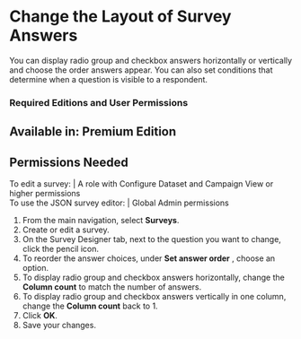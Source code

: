 

# Change the Layout of Survey Answers

You can display radio group and checkbox answers horizontally or vertically
and choose the order answers appear. You can also set conditions that
determine when a question is visible to a respondent.

### Required Editions and User Permissions

Available in: Premium Edition  
---  
  
  

Permissions Needed  
---  
To edit a survey: | A role with Configure Dataset and Campaign View or higher permissions  
To use the JSON survey editor: | Global Admin permissions  
  
  1. From the main navigation, select **Surveys**.
  2. Create or edit a survey.
  3. On the Survey Designer tab, next to the question you want to change, click the pencil icon.
  4. To reorder the answer choices, under **Set answer order** , choose an option.
  5. To display radio group and checkbox answers horizontally, change the **Column count** to match the number of answers.
  6. To display radio group and checkbox answers vertically in one column, change the **Column count** back to 1.
  7. Click **OK**.
  8. Save your changes.

